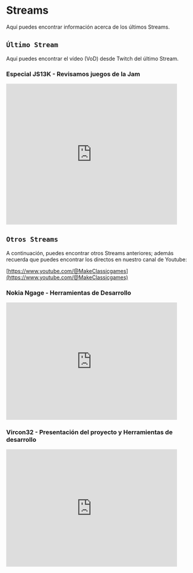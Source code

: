 # Streams

Aquí puedes encontrar información acerca de los últimos Streams.

## ```Último Stream```

Aquí puedes encontrar el vídeo (VoD) desde Twitch del último Stream.

### Especial JS13K - Revisamos juegos de la Jam

<iframe src="https://player.twitch.tv/?video=2565280281&parent=makeclassicgames.dev" frameborder="0" allowfullscreen="true" scrolling="no" height="378" width="460"></iframe>

<p></p>

## ```Otros Streams```

A continuación, puedes encontrar otros Streams anteriores; además recuerda que puedes encontrar los directos en nuestro canal de Youtube:

[https://www.youtube.com/@MakeClassicgames](https://www.youtube.com/@MakeClassicgames)

<p></p>

### Nokia Ngage - Herramientas de Desarrollo

<iframe width="460" height="315" src="https://www.youtube.com/embed/Av8nebUHXbk?si=KKXhJjbZ5x9Jr9lp" title="YouTube video player" frameborder="0" allow="accelerometer; autoplay; clipboard-write; encrypted-media; gyroscope; picture-in-picture; web-share" referrerpolicy="strict-origin-when-cross-origin" allowfullscreen></iframe>

### Vircon32 - Presentación del proyecto y Herramientas de desarrollo

<iframe width="460" height="315" src="https://www.youtube.com/embed/xxbZtHIp-DA?si=29LwAfMU3NbAVXDL" title="YouTube video player" frameborder="0" allow="accelerometer; autoplay; clipboard-write; encrypted-media; gyroscope; picture-in-picture; web-share" referrerpolicy="strict-origin-when-cross-origin" allowfullscreen></iframe>

